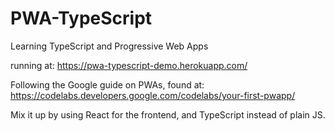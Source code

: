 # PWA-TypeScript
Learning TypeScript and Progressive Web Apps

running at: https://pwa-typescript-demo.herokuapp.com/

Following the Google guide on PWAs, found at:
https://codelabs.developers.google.com/codelabs/your-first-pwapp/

Mix it up by using React for the frontend, and TypeScript instead of plain JS.

